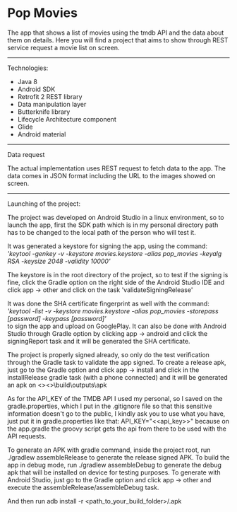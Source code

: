 # Pop Movies

The app that shows a list of movies using the tmdb API and the data about them on details. Here you will find a project that aims to show through REST service request a movie list on screen.
___________________________________________________________________________________________________________________________

Technologies:
   - Java 8
   - Android SDK
   - Retrofit 2 REST library
   - Data manipulation layer
   - Butterknife library
   - Lifecycle Architecture component
   - Glide
   - Android material
___________________________________________________________________________________________________________________________

Data request

The actual implementation uses REST request to fetch data to the app. The data comes in JSON format including the URL to the images showed on screen.
___________________________________________________________________________________________________________________________


Launching of the project:

The project was developed on Android Studio in a linux environment, so to launch the app, first the SDK path which is in my personal directory path has to be changed to the local path of the person who will test it.

It was generated a keystore for signing the app, using the command:\
_'keytool -genkey -v -keystore movies.keystore -alias pop_movies -keyalg RSA -keysize 2048 -validity 10000'_

The keystore is in the root directory of the project, so to test if the signing is fine, click the Gradle option on the right side of the Android Studio IDE and click app -> other and click on the task 'validateSigningRelease'
 
It was done the SHA certificate fingerprint as well with the command:\
_'keytool -list -v -keystore movies.keystore -alias pop_movies -storepass [password] -keypass [password]'_\
to sign the app and upload on GooglePlay. It can also be done with Android Studio through Gradle option by clicking app -> android and click the signingReport task and it will be generated the SHA certificate.

The project is properly signed already, so only do the test verification through the Gradle task to validate the app signed. To create a release apk, just go to the Gradle option and click app -> install and click in the installRelease gradle task (with a phone connected) and it will be generated an apk on <<ProjectPath>>\<<ModuleName>>\build\outputs\apk

As for the API_KEY of the TMDB API I used my personal, so I saved on the gradle.properties, which I put in the .gitignore file so that this sensitive information doesn't go to the public, I kindly ask you to use what you have, just put it in gradle.properties like that: API_KEY="<<api_key>>" because on the app.gradle the groovy script gets the api from there to be used with the API requests.

To generate an APK with gradle command, inside the project root, run ./gradlew assembleRelease to generate the release signed APK.
To build the app in debug mode, run ./gradlew assembleDebug to generate the debug apk that will be installed on device for testing purposes.
To generate with Android Studio, just go to the Gradle option and click app -> other and execute the assembleRelease/assembleDebug task.

And then run adb install -r <path_to_your_build_folder>/<yourAppName>.apk
